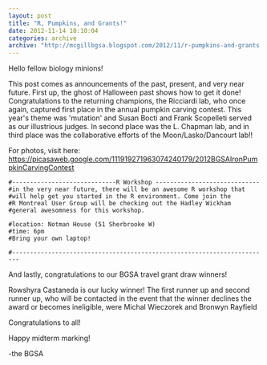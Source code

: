 ```yaml
---
layout: post
title: "R, Pumpkins, and Grants!"
date: 2012-11-14 18:10:04
categories: archive
archive: "http://mcgillbgsa.blogspot.com/2012/11/r-pumpkins-and-grants.html"
---
```


Hello fellow biology minions!  
  
This post comes as announcements of the past, present, and very near future.
First up, the ghost of Halloween past shows how to get it done!
Congratulations to the returning champions, the Ricciardi lab, who once again,
captured first place in the annual pumpkin carving contest. This year's theme
was 'mutation' and Susan Bocti and Frank Scopelleti served as our illustrious judges. In second place was the L. Chapman lab, and in third place was the collaborative efforts of the Moon/Lasko/Dancourt lab!!  
  
For photos, visit here:  
https://picasaweb.google.com/111919271963074240179/2012BGSAIronPumpkinCarvingContest  
  
    #-----------------------------R Workshop -----------------------------  
    #in the very near future, there will be an awesome R workshop that  
    #will help get you started in the R environment. Come join the  
    #R Montreal User Group will be checking out the Hadley Wickham  
    #general awesomness for this workshop.  
      
    #location: Notman House (51 Sherbrooke W)  
    #time: 6pm  
    #Bring your own laptop!  
      
    #------------------------------------------------------------------------  
  
And lastly, congratulations to our BGSA travel grant draw winners!  
  
Rowshyra Castaneda is our lucky winner! The first runner up and second runner up, who will be contacted in the event that the winner declines the award or becomes ineligible, were Michal Wieczorek and Bronwyn Rayfield  
  
Congratulations to all!  
  
Happy midterm marking!  
  
-the BGSA


    